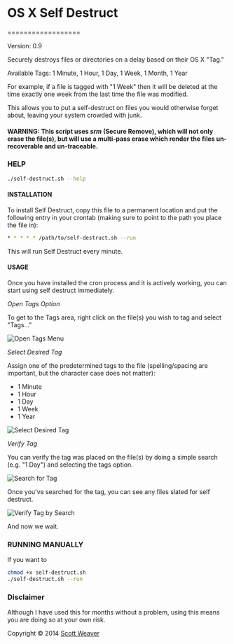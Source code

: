 # OS X Self Destruct
==================

Version: 0.9

Securely destroys files or directories on a delay based on their OS X "Tag."

Available Tags: 1 Minute, 1 Hour, 1 Day, 1 Week, 1 Month, 1 Year

For example, if a file is tagged with "1 Week" then it will be deleted at the time exactly one week from the last time the file was modified.

This allows you to put a self-destruct on files you would otherwise forget about, leaving your system crowded with junk.

#### WARNING: This script uses *srm* (Secure Remove), which will not only erase the file(s), but will use a multi-pass erase which render the files un-recoverable and un-traceable.

### HELP

```bash
./self-destruct.sh --help
```

#### INSTALLATION

To install Self Destruct, copy this file to a permanent location and put the following entry in your crontab (making sure to point to the path you place the file in):

```bash
* * * * * /path/to/self-destruct.sh --run
```

This will run Self Destruct every minute.

#### USAGE

Once you have installed the cron process and it is actively working, you can start using self destruct immediately.

*Open Tags Option*

To get to the Tags area, right click on the file(s) you wish to tag and select "Tags..."

![Open Tags Menu](http://scottmw.com/wp-content/uploads/2014/09/tags-menu.png)

*Select Desired Tag*

Assign one of the predetermined tags to the file (spelling/spacing are important, but the character case does not matter):

- 1 Minute
- 1 Hour
- 1 Day
- 1 Week
- 1 Year

![Select Desired Tag](http://scottmw.com/wp-content/uploads/2014/09/tags-assign.png)

*Verify Tag*

You can verify the tag was placed on the file(s) by doing a simple search (e.g. "1 Day") and selecting the tags option.

![Search for Tag](http://scottmw.com/wp-content/uploads/2014/09/tags-search.png)

Once you've searched for the tag, you can see any files slated for self destruct.

![Verify Tag by Search](http://scottmw.com/wp-content/uploads/2014/09/1day-delete.png)

And now we wait.

### RUNNING MANUALLY

If you want to 

```bash
chmod +x self-destruct.sh
./self-destruct.sh --run
```


### Disclaimer

Although I have used this for months without a problem, using this means you are doing so at your own risk.

Copyright &copy; 2014 [Scott Weaver](http://scottmw.com/)